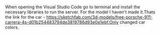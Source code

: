 When opening the Visual Studio Code go to terminal and install the necessary libraries to run the server.
For the model I haven't made it.Thats the link for the car - https://sketchfab.com/3d-models/free-porsche-911-carrera-4s-d01b254483794de3819786d93e0e1ebf.Only changed car colors.
